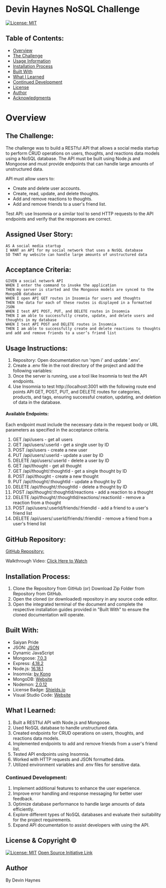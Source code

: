 # Devin Haynes NoSQL Challenge

[![License: MIT](https://img.shields.io/badge/License-MIT-yellow.svg)](https://opensource.org/licenses/MIT)

## Table of Contents:
- [Overview](#Overview)
- [The Challenge](#The-Challenge)
- [Usage Information](#Usage-Information)
- [Installation Process](#Installation-Process)
- [Built With](#Built-With)
- [What I Learned](#What-I-Learned)
- [Continued Development](#Continued-Development)
- [License](#License)
- [Author](#Author)
- [Acknowledgments](#Acknowledgments)

# Overview

## The Challenge:

The challenge was to build a RESTful API that allows a social media startup to perform CRUD operations on users, thoughts, and reactions data models using a NoSQL database. The API must be built using Node.js and Mongoose and must provide endpoints that can handle large amounts of unstructured data.

API must allow users to:

- Create and delete user accounts.
- Create, read, update, and delete thoughts.
- Add and remove reactions to thoughts.
- Add and remove friends to a user's friend list.

Test API: use Insomnia or a similar tool to send HTTP requests to the API endpoints and verify that the responses are correct.

## Assigned User Story:
```
AS A social media startup
I WANT an API for my social network that uses a NoSQL database
SO THAT my website can handle large amounts of unstructured data
```

## Acceptance Criteria:
```
GIVEN a social network API
WHEN I enter the command to invoke the application
THEN my server is started and the Mongoose models are synced to the MongoDB database
WHEN I open API GET routes in Insomnia for users and thoughts
THEN the data for each of these routes is displayed in a formatted JSON
WHEN I test API POST, PUT, and DELETE routes in Insomnia
THEN I am able to successfully create, update, and delete users and thoughts in my database
WHEN I test API POST and DELETE routes in Insomnia
THEN I am able to successfully create and delete reactions to thoughts and add and remove friends to a user’s friend list
```



## Usage Instructions:

1. Repository: Open documentation run 'npm i' and update '.env'.
2. Create a .env file in the root directory of the project and add the following variables:
3. Once the server is running, use a tool like Insomnia to test the API endpoints. 
4. Use Insomnia to test http://localhost:3001 with the following route end points API GET, POST, PUT, and DELETE routes for categories, products, and tags, ensuring successful creation, updating, and deletion of data in the database.

#### Available Endpoints:

Each endpoint must include the necessary data in the request body or URL parameters as specified in the acceptance criteria.

1. GET /api/users - get all users
2. GET /api/users/:userId - get a single user by ID
3. POST /api/users - create a new user
4. PUT /api/users/:userId - update a user by ID
5. DELETE /api/users/:userId - delete a user by ID
6. GET /api/thought - get all thought
7. GET /api/thought/:thoughtId - get a single thought by ID
8. POST /api/thought - create a new thought
9. PUT /api/thought/:thoughtId - update a thought by ID
10. DELETE /api/thought/:thoughtId - delete a thought by ID
11. POST /api/thought/:thoughtId/reactions - add a reaction to a thought
12. DELETE /api/thought/:thoughtId/reactions/:reactionId - remove a reaction from a thought
13. POST /api/users/:userId/friends/:friendId - add a friend to a user's friend list
14. DELETE /api/users/:userId/friends/:friendId - remove a friend from a user's friend list


## GitHub Repository:
[GitHub Repository:](https://github.com/Devinthedeveloper614/Devin-s-NoSQL-challenge)

 Walkthrough Video:
[Click Here to Watch](https://www.loom.com/share/3406acf9a7fd4875ac00f3c1cddb7712?sid=dd76cbe1-c413-4a15-ac62-4d6d37dbf973)



## Installation Process:
1. Clone the Repository from GitHub (or) Download Zip Folder from Repository from GitHub.
2. Open the cloned (or downloaded) repository in any source code editor.
3. Open the integrated terminal of the document and complete the respective installation guides provided in "Built With" to ensure the cloned documentation will operate.

## Built With:
- Saiyan Pride
- JSON: [JSON](https://www.npmjs.com/package/json)
- Dynamic JavaScript
- Mongoose: [7.0.3](https://www.npmjs.com/package/mongoose)
- Express: [4.18.2](https://www.npmjs.com/package/express)
- Node.js: [16.18.1](https://nodejs.org/en/blog/release/v16.18.1/)
- Insomnia: [by Kong](https://insomnia.rest/)
- MongoDB: [Website](https://www.mongodb.com/)
- Nodemon: [2.0.12](https://www.npmjs.com/package/nodemon/v/2.0.12)
- License Badge: [Shields.io](https://shields.io/)
- Visual Studio Code: [Website](https://code.visualstudio.com/)

## What I Learned:
1. Built a RESTful API with Node.js and Mongoose.
2. Used NoSQL database to handle unstructured data.
3. Created endpoints for CRUD operations on users, thoughts, and reactions data models.
4. Implemented endpoints to add and remove friends from a user's friend list.
5. Tested API endpoints using Insomnia.
6. Worked with HTTP requests and JSON formatted data.
7. Utilized environment variables and .env files for sensitive data.


### Continued Development:
1. Implement additional features to enhance the user experience.
2. Improve error handling and response messaging for better user feedback.
3. Optimize database performance to handle large amounts of data efficiently.
4. Explore different types of NoSQL databases and evaluate their suitability for the project requirements.
5. Expand API documentation to assist developers with using the API.

## License & Copyright ©
  
[![License: MIT](https://img.shields.io/badge/License-MIT-yellow.svg)](https://opensource.org/licenses/MIT) [Open Source Initiative Link](https://opensource.org/licenses/MIT)


## Author

By Devin Haynes
